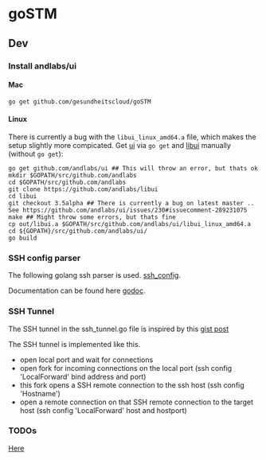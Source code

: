 # goSTM

## Dev

### Install andlabs/ui
#### Mac
```
go get github.com/gesundheitscloud/goSTM
``` 
#### Linux
There is currently a bug with the `libui_linux_amd64.a` file, which makes the setup slightly more compicated. Get [ui](https://github.com/andlabs/ui) via `go get` and [libui](https://github.com/andlabs/libui) manually (without `go get`):
```
go get github.com/andlabs/ui ## This will throw an error, but thats ok
mkdir $GOPATH/src/github.com/andlabs
cd $GOPATH/src/github.com/andlabs
git clone https://github.com/andlabs/libui
cd libui
git checkout 3.5alpha ## There is currently a bug on latest master .. See https://github.com/andlabs/ui/issues/230#issuecomment-289231075
make ## Might throw some errors, but thats fine
cp out/libui.a $GOPATH/src/github.com/andlabs/ui/libui_linux_amd64.a
cd ${GOPATH}/src/github.com/andlabs/ui/
go build
```


### SSH config parser

The following golang ssh parser is used. [ssh_config](https://github.com/kevinburke/ssh_config).

Documentation can be found here [godoc](https://godoc.org/github.com/kevinburke/ssh_config).

### SSH Tunnel

The SSH tunnel in the ssh_tunnel.go file is inspired by this
[gist post](https://gist.github.com/svett/5d695dcc4cc6ad5dd275)

The SSH tunnel is implemented like this.

* open local port and wait for connections
* open fork for incoming connections on the local port (ssh config 'LocalForward' bind address and port)
* this fork opens a SSH remote connection to the ssh host (ssh config 'Hostname')
* open a remote connection on that SSH remote connection to the target host (ssh config 'LocalForward' host and hostport)

### TODOs
[Here](TODO.md)

